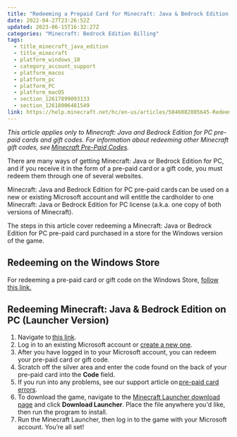 ```yaml
---
title: "Redeeming a Prepaid Card for Minecraft: Java & Bedrock Edition for PC"
date: 2022-04-27T23:26:52Z
updated: 2023-06-15T16:32:27Z
categories: "Minecraft: Bedrock Edition Billing"
tags:
  - title_minecraft_java_edition
  - title_minecraft
  - platform_windows_10
  - category_account_support
  - platform_macos
  - platform_pc
  - platform_PC
  - platform_macOS
  - section_12617899093133
  - section_12618006481549
link: https://help.minecraft.net/hc/en-us/articles/5846082805645-Redeeming-a-Prepaid-Card-for-Minecraft-Java-Bedrock-Edition-for-PC
---
```


*This article applies only to Minecraft: Java and Bedrock Edition for PC pre-paid cards and gift codes. For information about redeeming other Minecraft gift codes, see *[Minecraft Pre-Paid Codes](./Minecraft-Bedrock-Edition-Gift-Code-Issues-FAQ.md)*.*

There are many ways of getting Minecraft: Java or Bedrock Edition for PC, and if you receive it in the form of a pre-paid card or a gift code, you must redeem them through one of several websites.

Minecraft: Java and Bedrock Edition for PC pre-paid cards can be used on a new or existing Microsoft account and will entitle the cardholder to one Minecraft: Java or Bedrock Edition for PC license (a.k.a. one copy of both versions of Minecraft).

The steps in this article cover redeeming a Minecraft: Java or Bedrock Edition for PC pre-paid card purchased in a store for the Windows version of the game.

## Redeeming on the Windows Store

For redeeming a pre-paid card or gift code on the Windows Store, [follow this link.](https://support.xbox.com/en-US/help/subscriptions-billing/redeem-codes-gifting/redeem-prepaid-codes)

## Redeeming Minecraft: Java & Bedrock Edition on PC (Launcher Version)

1.  Navigate to [this link](https://www.minecraft.net/en-us/redeem?msclkid=d846d6efcd8811ecabfcebc209a0c1bb).
2.  Log in to an existing Microsoft account or [create a new one](../Minecraft-Bedrock-Edition/How-to-Manage-Parental-Consent-Family-Settings-and-Realms-Multiplayer-Access-for-a-Child-Account.md).
3.  After you have logged in to your Microsoft account, you can redeem your pre-paid card or gift code.
4.  Scratch off the silver area and enter the code found on the back of your pre-paid card into the **Code** field.
5.  If you run into any problems, see our support article on [pre-paid card errors](./Minecraft-Bedrock-Edition-Gift-Code-Issues-FAQ.md#prepaid-card-and-gift-code-redemption-issues).
6.  To download the game, navigate to the [Minecraft Launcher download page](https://www.xbox.com/en-us/games/store/Minecraft-Launcher/9PGW18NPBZV5?msclkid=1c21ad7ecd8911ec98cc78ec25847625) and click **Download Launcher**. Place the file anywhere you'd like, then run the program to install.
7.  Run the Minecraft Launcher, then log in to the game with your Microsoft account. You’re all set!
